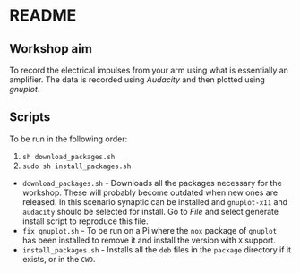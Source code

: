# README

## Workshop aim
To record the electrical impulses from your arm using what is essentially an
amplifier. The data is recorded using *Audacity* and then plotted using
*gnuplot*.

## Scripts
To be run in the following order:
1. `sh download_packages.sh`
2. `sudo sh install_packages.sh`

* `download_packages.sh` - Downloads all the packages necessary for the
  workshop. These will probably become outdated when new ones are released. In
  this scenario synaptic can be installed and `gnuplot-x11` and `audacity`
  should be selected for install. Go to *File* and select generate install
  script to reproduce this file.
* `fix_gnuplot.sh` - To be run on a Pi where the `nox` package of `gnuplot` has
  been installed to remove it and install the version with `X` support.
* `install_packages.sh` - Installs all the `deb` files in the `package`
  directory if it exists, or in the `CWD`.
